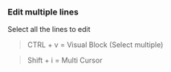 ### Edit multiple lines

Select all the lines to edit
>CTRL + v = Visual Block (Select multiple)

>Shift + i = Multi Cursor
